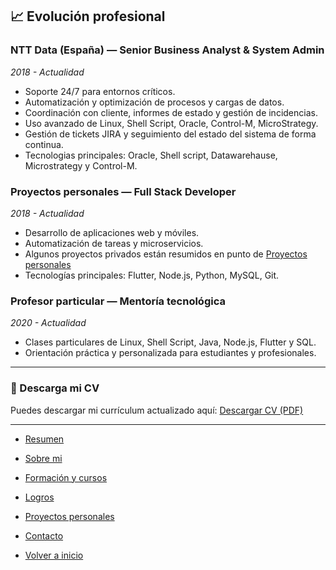 ## 📈 Evolución profesional

### NTT Data (España) — Senior Business Analyst & System Admin
*2018 - Actualidad*
- Soporte 24/7 para entornos críticos.
- Automatización y optimización de procesos y cargas de datos.
- Coordinación con cliente, informes de estado y gestión de incidencias.
- Uso avanzado de Linux, Shell Script, Oracle, Control-M, MicroStrategy.
- Gestión de tickets JIRA y seguimiento del estado del sistema de forma continua.
- Tecnologias principales: Oracle, Shell script, Datawarehause, Microstrategy y Control-M.

### Proyectos personales — Full Stack Developer
*2018 - Actualidad*
- Desarrollo de aplicaciones web y móviles.
- Automatización de tareas y microservicios.
- Algunos proyectos privados están resumidos en punto de [Proyectos personales](personalProjects.md)
- Tecnologías principales: Flutter, Node.js, Python, MySQL, Git.

### Profesor particular — Mentoría tecnológica
*2020 - Actualidad*
- Clases particulares de Linux, Shell Script, Java, Node.js, Flutter y SQL.
- Orientación práctica y personalizada para estudiantes y profesionales.

---

### 📄 Descarga mi CV

Puedes descargar mi currículum actualizado aquí:
[Descargar CV (PDF)](/cv/ANDRESDAVIDHERNANDEZROCAMORA_es.pdf)

---

- [Resumen](lang/es/summary.md)
- [Sobre mi](about.md)
- [Formación y cursos](training.md)
- [Logros](archivements.md)
- [Proyectos personales](personalProjects.md)
- [Contacto](contact.md)

- [Volver a inicio](/README.md)